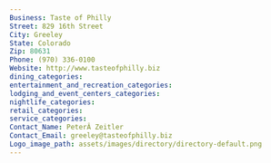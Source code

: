 ```yaml
---
Business: Taste of Philly
Street: 829 16th Street
City: Greeley
State: Colorado
Zip: 80631
Phone: (970) 336-0100
Website: http://www.tasteofphilly.biz
dining_categories: 
entertainment_and_recreation_categories: 
lodging_and_event_centers_categories: 
nightlife_categories: 
retail_categories: 
service_categories: 
Contact_Name: PeterÂ Zeitler
Contact_Email: greeley@tasteofphilly.biz
Logo_image_path: assets/images/directory/directory-default.png
---
```


